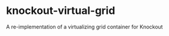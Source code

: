knockout-virtual-grid
=====================

A re-implementation of a virtualizing grid container for Knockout
